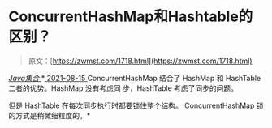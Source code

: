 <!--yml
category: 未分类
date: 0001-01-01 00:00:00
--->

# ConcurrentHashMap和Hashtable的区别？

> 原文：[https://zwmst.com/1718.html](https://zwmst.com/1718.html)

   [ *Java集合* ](https://zwmst.com/java%e9%9b%86%e5%90%88)*[ <time datetime="2021-08-15T16:19:32+08:00"> 2021-08-15 </time> ](https://zwmst.com/1718.html)  ConcurrentHashMap 结合了 HashMap 和 HashTable 二者的优势。HashMap 没有考虑同 步，HashTable 考虑了同步的问题。

但是 HashTable 在每次同步执行时都要锁住整个结构。 ConcurrentHashMap 锁的方式是稍微细粒度的。*